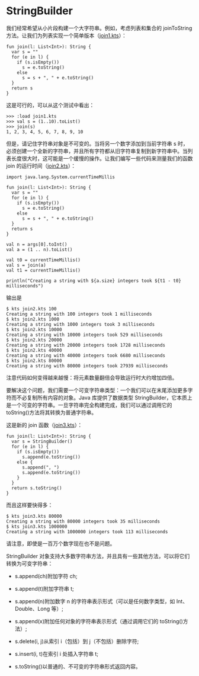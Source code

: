 # StringBuilder

我们经常希望从小片段构建一个大字符串。例如，考虑列表和集合的 joinToString 方法。让我们为列表实现一个简单版本（[join1.kts](https://github.com/otfried/cs109-kotlin/raw/master/tutorial/18-stringbuilder/join1.kts)）：

```
fun join(l: List<Int>): String {
  var s = ""
  for (e in l) {
    if (s.isEmpty())
      s = e.toString()
    else
      s = s + ", " + e.toString()
  }
  return s
}

```

这是可行的，可以从这个测试中看出：

```
>>> :load join1.kts
>>> val s = (1..10).toList()
>>> join(s)
1, 2, 3, 4, 5, 6, 7, 8, 9, 10

```

但是，请记住字符串对象是不可变的。当将另一个数字添加到当前字符串 s 时，必须创建一个全新的字符串，并且所有字符都从旧字符串复制到新字符串中。当列表长度很大时，这可能是一个缓慢的操作。让我们编写一些代码来测量我们的函数 join 的运行时间（[join2.kts](https://github.com/otfried/cs109-kotlin/raw/master/tutorial/18-stringbuilder/join2.kts)）：

```
import java.lang.System.currentTimeMillis

fun join(l: List<Int>): String {
  var s = ""
  for (e in l) {
    if (s.isEmpty())
      s = e.toString()
    else
      s = s + ", " + e.toString()
  }
  return s
}

val n = args[0].toInt()
val a = (1 .. n).toList()

val t0 = currentTimeMillis()
val s = join(a)
val t1 = currentTimeMillis()

println("Creating a string with ${a.size} integers took ${t1 - t0} milliseconds")

```

输出是

```
$ kts join2.kts 100
Creating a string with 100 integers took 1 milliseconds
$ kts join2.kts 1000
Creating a string with 1000 integers took 3 milliseconds
$ kts join2.kts 10000
Creating a string with 10000 integers took 529 milliseconds
$ kts join2.kts 20000
Creating a string with 20000 integers took 1728 milliseconds
$ kts join2.kts 40000
Creating a string with 40000 integers took 6680 milliseconds
$ kts join2.kts 80000
Creating a string with 80000 integers took 27939 milliseconds

```

注意代码如何变得越来越慢：将元素数量翻倍会导致运行时大约增加四倍。

要解决这个问题，我们需要一个可变字符串类型：一个我们可以在末尾添加更多字符而不必复制所有内容的对象。Java 库提供了数据类型 StringBuilder，它本质上是一个可变的字符串。一旦字符串完全构建完成，我们可以通过调用它的 toString()方法将其转换为普通字符串。

这是新的 join 函数（[join3.kts](https://github.com/otfried/cs109-kotlin/raw/master/tutorial/18-stringbuilder/join3.kts)）：

```
fun join(l: List<Int>): String {
  var s = StringBuilder()
  for (e in l) {
    if (s.isEmpty())
      s.append(e.toString())
    else {
      s.append(", ")
      s.append(e.toString())
    }
  }
  return s.toString()
}

```

而且这样要快得多：

```
$ kts join3.kts 80000
Creating a string with 80000 integers took 35 milliseconds
$ kts join3.kts 1000000
Creating a string with 1000000 integers took 113 milliseconds

```

请注意，即使是一百万个数字现在也不是问题。

StringBuilder 对象支持大多数字符串方法，并且具有一些其他方法，可以将它们转换为可变字符串：

+   s.append(ch)附加字符 ch;

+   s.append(t)附加字符串 t;

+   s.append(n)附加数字 n 的字符串表示形式（可以是任何数字类型，如 Int、Double、Long 等）;

+   s.append(x)附加任何对象的字符串表示形式（通过调用它们的 toString()方法）;

+   s.delete(i, j)从索引 i（包括）到 j（不包括）删除字符;

+   s.insert(i, t)在索引 i 处插入字符串 t;

+   s.toString()以普通的、不可变的字符串形式返回内容。
